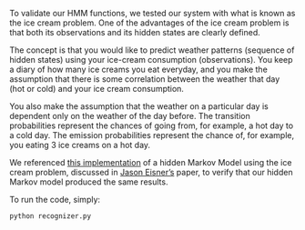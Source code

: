 To validate our HMM functions, we tested our system with what is known as the ice cream problem.  One of the advantages of the ice cream problem is that both its observations and its hidden states are clearly defined.  

The concept is that you would like to predict weather patterns (sequence of hidden states) using your ice-cream consumption (observations).  You keep a diary of how many ice creams you eat everyday, and you make the assumption that there is some correlation between the weather that day (hot or cold) and your ice cream consumption.  

You also make the assumption that the weather on a particular day is dependent only on the weather of the day before.  The transition probabilities represent the chances of going from, for example, a hot day to a cold day.  The emission probabilities represent the chance of, for example, you eating 3 ice creams on a hot day.  

We referenced [this implementation](http://cs.jhu.edu/~jason/papers/eisner.hmm.xls) of a hidden Markov Model using the ice cream problem, discussed in [Jason Eisner’s](https://cs.jhu.edu/~jason/papers/eisner.tnlp02.pdf) paper, to verify that our hidden Markov model produced the same results.

To run the code, simply:

`python recognizer.py`

